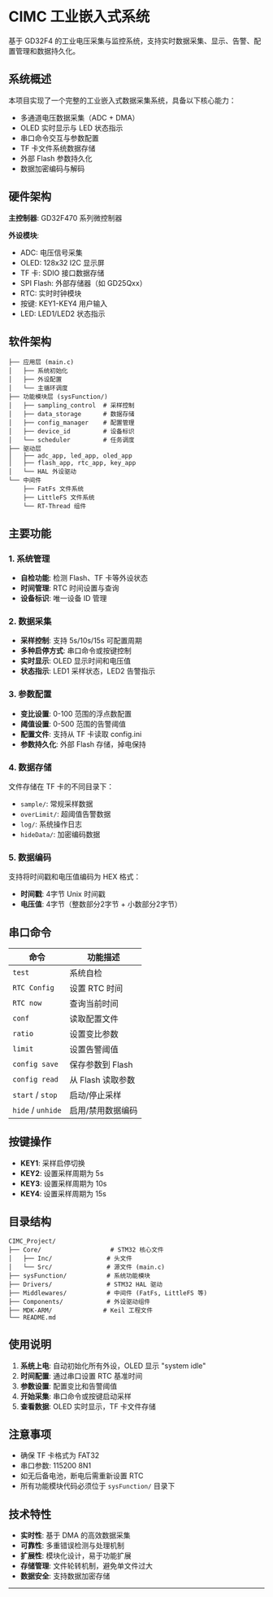 # CIMC 工业嵌入式系统

基于 GD32F4 的工业电压采集与监控系统，支持实时数据采集、显示、告警、配置管理和数据持久化。

## 系统概述

本项目实现了一个完整的工业嵌入式数据采集系统，具备以下核心能力：
- 多通道电压数据采集（ADC + DMA）
- OLED 实时显示与 LED 状态指示
- 串口命令交互与参数配置
- TF 卡文件系统数据存储
- 外部 Flash 参数持久化
- 数据加密编码与解码

## 硬件架构

**主控制器**: GD32F470 系列微控制器

**外设模块**:
- ADC: 电压信号采集
- OLED: 128x32 I2C 显示屏
- TF 卡: SDIO 接口数据存储
- SPI Flash: 外部存储器（如 GD25Qxx）
- RTC: 实时时钟模块
- 按键: KEY1-KEY4 用户输入
- LED: LED1/LED2 状态指示

## 软件架构

```
├── 应用层 (main.c)
│   ├── 系统初始化
│   ├── 外设配置
│   └── 主循环调度
├── 功能模块层 (sysFunction/)
│   ├── sampling_control  # 采样控制
│   ├── data_storage      # 数据存储
│   ├── config_manager    # 配置管理
│   ├── device_id         # 设备标识
│   └── scheduler         # 任务调度
├── 驱动层
│   ├── adc_app, led_app, oled_app
│   ├── flash_app, rtc_app, key_app
│   └── HAL 外设驱动
└── 中间件
    ├── FatFs 文件系统
    ├── LittleFS 文件系统
    └── RT-Thread 组件
```

## 主要功能

### 1. 系统管理
- **自检功能**: 检测 Flash、TF 卡等外设状态
- **时间管理**: RTC 时间设置与查询
- **设备标识**: 唯一设备 ID 管理

### 2. 数据采集
- **采样控制**: 支持 5s/10s/15s 可配置周期
- **多种启停方式**: 串口命令或按键控制
- **实时显示**: OLED 显示时间和电压值
- **状态指示**: LED1 采样状态，LED2 告警指示

### 3. 参数配置
- **变比设置**: 0-100 范围的浮点数配置
- **阈值设置**: 0-500 范围的告警阈值
- **配置文件**: 支持从 TF 卡读取 config.ini
- **参数持久化**: 外部 Flash 存储，掉电保持

### 4. 数据存储
文件存储在 TF 卡的不同目录下：
- `sample/`: 常规采样数据
- `overLimit/`: 超阈值告警数据  
- `log/`: 系统操作日志
- `hideData/`: 加密编码数据

### 5. 数据编码
支持将时间戳和电压值编码为 HEX 格式：
- **时间戳**: 4字节 Unix 时间戳
- **电压值**: 4字节（整数部分2字节 + 小数部分2字节）

## 串口命令

| 命令 | 功能描述 |
|------|----------|
| `test` | 系统自检 |
| `RTC Config` | 设置 RTC 时间 |
| `RTC now` | 查询当前时间 |
| `conf` | 读取配置文件 |
| `ratio` | 设置变比参数 |
| `limit` | 设置告警阈值 |
| `config save` | 保存参数到 Flash |
| `config read` | 从 Flash 读取参数 |
| `start` / `stop` | 启动/停止采样 |
| `hide` / `unhide` | 启用/禁用数据编码 |

## 按键操作

- **KEY1**: 采样启停切换
- **KEY2**: 设置采样周期为 5s
- **KEY3**: 设置采样周期为 10s  
- **KEY4**: 设置采样周期为 15s

## 目录结构

```
CIMC_Project/
├── Core/                   # STM32 核心文件
│   ├── Inc/               # 头文件
│   └── Src/               # 源文件 (main.c)
├── sysFunction/           # 系统功能模块
├── Drivers/               # STM32 HAL 驱动
├── Middlewares/           # 中间件 (FatFs, LittleFS 等)
├── Components/            # 外设驱动组件
├── MDK-ARM/              # Keil 工程文件
└── README.md
```

## 使用说明

1. **系统上电**: 自动初始化所有外设，OLED 显示 "system idle"
2. **时间配置**: 通过串口设置 RTC 基准时间
3. **参数设置**: 配置变比和告警阈值
4. **开始采集**: 串口命令或按键启动采样
5. **查看数据**: OLED 实时显示，TF 卡文件存储

## 注意事项

- 确保 TF 卡格式为 FAT32
- 串口参数: 115200 8N1
- 如无后备电池，断电后需重新设置 RTC
- 所有功能模块代码必须位于 `sysFunction/` 目录下

## 技术特性

- **实时性**: 基于 DMA 的高效数据采集
- **可靠性**: 多重错误检测与处理机制  
- **扩展性**: 模块化设计，易于功能扩展
- **存储管理**: 文件轮转机制，避免单文件过大
- **数据安全**: 支持数据加密存储

---
